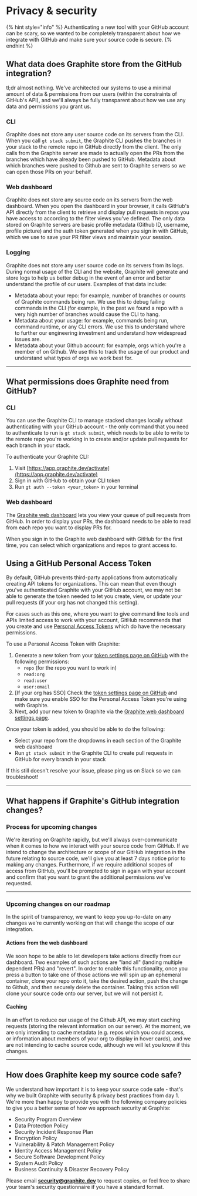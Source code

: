 # Privacy & security

{% hint style="info" %}
Authenticating a new tool with your GitHub account can be scary, so we wanted to be completely transparent about how we integrate with GitHub and make sure your source code is secure.
{% endhint %}

## What data does Graphite store from the GitHub integration?

tl;dr almost nothing.  We've architected our systems to use a minimal amount of data & permissions from our users (within the constraints of GitHub's API), and we'll always be fully transparent about how we use any data and permissions you grant us.

### CLI

Graphite does not store any user source code on its servers from the CLI. When you call `gt stack submit`, the Graphite CLI pushes the branches in your stack to the remote repo in GitHub directly from the client. The only calls from the Graphite server are made to actually open the PRs from the branches which have already been pushed to GitHub. Metadata about which branches were pushed to Github are sent to Graphite servers so we can open those PRs on your behalf.

### Web dashboard

Graphite does not store any source code on its servers from the web dashboard. When you open the dashboard in your browser, it calls GitHub's API directly from the client to retrieve and display pull requests in repos you have access to according to the filter views you've defined. The only data stored on Graphite servers are basic profile metadata (Github ID, username, profile picture) and the auth token generated when you sign in with GitHub, which we use to save your PR filter views and maintain your session.

### Logging

Graphite does not store any user source code on its servers from its logs. During normal usage of the CLI and the website, Graphite will generate and store logs to help us better debug in the event of an error and better understand the profile of our users. Examples of that data include:

* Metadata about your repo: for example, number of branches or counts of Graphite commands being run. We use this to debug failing commands in the CLI (for example, in the past we found a repo with a very high number of branches would cause the CLI to hang.
* Metadata about your usage: for example, commands being run, command runtime, or any CLI errors. We use this to understand where to further our engineering investment and understand how widespread issues are.
* Metadata about your Github account: for example, orgs which you're a member of on Github. We use this to track the usage of our product and understand what types of orgs we work best for.

***

## What permissions does Graphite need from GitHub?

### CLI

You can use the Graphite CLI to manage stacked changes locally without authenticating with your GitHub account - the only command that you need to authenticate to run is `gt stack submit`, which needs to be able to write to the remote repo you're working in to create and/or update pull requests for each branch in your stack.

To authenticate your Graphite CLI:

1. Visit [https://app.graphite.dev/activate](https://app.graphite.dev/activate)
2. Sign in with GitHub to obtain your CLI token
3. Run `gt auth --token <your_token>` in your terminal

### Web dashboard

The [Graphite web dashboard](https://app.graphite.dev) lets you view your queue of pull requests from GitHub. In order to display your PRs, the dashboard needs to be able to read from each repo you want to display PRs for.

When you sign in to the Graphite web dashboard with GitHub for the first time, you can select which organizations and repos to grant access to.

## Using a GitHub Personal Access Token

By default, GitHub prevents third-party applications from automatically creating API tokens for organizations. This can mean that even though you've authenticated Graphite with your GitHub account, we may not be able to generate the token needed to let you create, view, or update your pull requests (if your org has not changed this setting).

For cases such as this one, where you want to give command line tools and APIs limited access to work with your account, GitHub recommends that you create and use [Personal Access Tokens](https://docs.github.com/en/github/authenticating-to-github/keeping-your-account-and-data-secure/creating-a-personal-access-token) which do have the necessary permissions.

To use a Personal Access Token with Graphite:

1. Generate a new token from your [token settings page on GitHub](https://github.com/settings/tokens) with the following permissions:
   * `repo` (for the repo you want to work in)
   * `read:org`
   * `read:user`
   * `user:email`
2. \[If your org has SSO] Check the [token settings page on GitHub](https://github.com/settings/tokens) and make sure you enable SSO for the Personal Access Token you're using with Graphite.
3. Next, add your new token to Graphite via the [Graphite web dashboard settings page](https://app.graphite.dev/settings).

Once your token is added, you should be able to do the following:

* Select your repo from the dropdowns in each section of the Graphite web dashboard
* Run `gt stack submit` in the Graphite CLI to create pull requests in GitHub for every branch in your stack

If this still doesn't resolve your issue, please ping us on Slack so we can troubleshoot!

***

## What happens if Graphite's GitHub integration changes?

### Process for upcoming changes

We're iterating on Graphite rapidly, but we'll always over-communicate when it comes to how we interact with your source code from GitHub. If we intend to change the architecture or scope of our GitHub integration in the future relating to source code, we'll give you at least 7 days notice prior to making any changes. Furthermore, if we require additional scopes of access from GitHub, you'll be prompted to sign in again with your account and confirm that you want to grant the additional permissions we've requested.

***

### Upcoming changes on our roadmap

In the spirit of transparency, we want to keep you up-to-date on any changes we're currently working on that will change the scope of our integration.

#### Actions from the web dashboard

We soon hope to be able to let developers take actions directly from our dashboard. Two examples of such actions are "land all" (landing multiple dependent PRs) and "revert". In order to enable this functionality, once you press a button to take one of those actions we will spin up an ephemeral container, clone your repo onto it, take the desired action, push the change to Github, and then securely delete the container. Taking this action will clone your source code onto our server, but we will not persist it.

#### Caching

In an effort to reduce our usage of the Github API, we may start caching requests (storing the relevant information on our server). At the moment, we are only intending to cache metadata (e.g. repos which you could access, or information about members of your org to display in hover cards), and we are not intending to cache source code, although we will let you know if this changes.

***

## How does Graphite keep my source code safe?

We understand how important it is to keep your source code safe - that's why we built Graphite with security & privacy best practices from day 1.  We're more than happy to provide you with the following company policies to give you a better sense of how we approach security at Graphite:

* Security Program Overview
* Data Protection Policy
* Security Incident Response Plan
* Encryption Policy
* Vulnerability & Patch Management Policy
* Identity Access Management Policy
* Secure Software Development Policy
* System Audit Policy
* Business Continuity & Disaster Recovery Policy

Please email [**security@graphite.dev**](mailto:security@graphite.dev) to request copies, or feel free to share your team's security questionnaire if you have a standard format.
